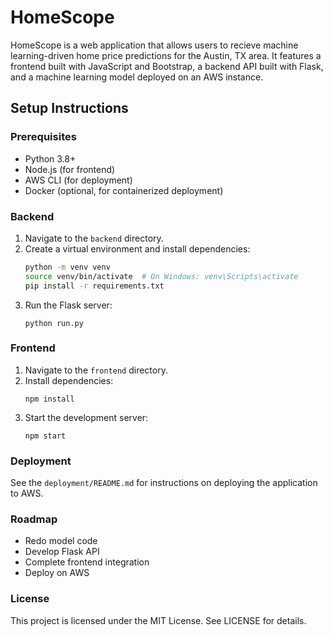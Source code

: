# HomeScope

HomeScope is a web application that allows users to recieve machine learning-driven home price predictions for the Austin, TX area. It features a frontend built with JavaScript and Bootstrap, a backend API built with Flask, and a machine learning model deployed on an AWS instance.


## Setup Instructions

### Prerequisites
- Python 3.8+
- Node.js (for frontend)
- AWS CLI (for deployment)
- Docker (optional, for containerized deployment)

### Backend
1. Navigate to the `backend` directory.
2. Create a virtual environment and install dependencies:
   ```bash
   python -m venv venv
   source venv/bin/activate  # On Windows: venv\Scripts\activate
   pip install -r requirements.txt
3. Run the Flask server:
    ```
    python run.py
    ```

### Frontend
1. Navigate to the `frontend` directory.
2. Install dependencies:
    ```
    npm install
    ```
3. Start the development server:
    ```
    npm start
    ```

### Deployment
See the `deployment/README.md` for instructions on deploying the application to AWS.

### Roadmap
 - Redo model code
 - Develop Flask API
 - Complete frontend integration
 - Deploy on AWS

### License
This project is licensed under the MIT License. See LICENSE for details.


